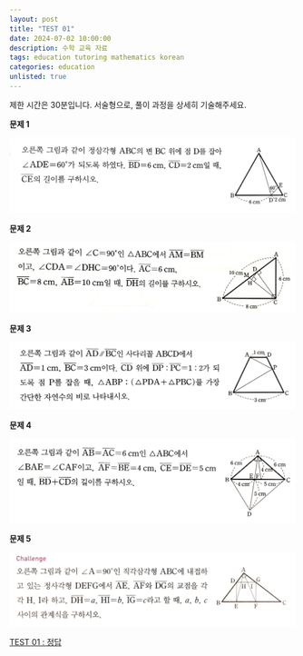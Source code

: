 ```yaml
---
layout: post
title: "TEST 01"
date: 2024-07-02 10:00:00
description: 수학 교육 자료
tags: education tutoring mathematics korean
categories: education
unlisted: true
---
```



제한 시간은 30분입니다.
서술형으로, 풀이 과정을 상세히 기술해주세요.

**문제 1**

![Untitled](/assets/img/blog/tutoring/untitled_test_01_161f0f24f93180d29f25c8.png)

**문제 2**

![Untitled](/assets/img/blog/tutoring/untitled_1_test_01_161f0f24f93180d29f25c8.png)

**문제 3**

![Untitled](/assets/img/blog/tutoring/untitled_2_test_01_161f0f24f93180d29f25c8.png)

**문제 4**

![Untitled](/assets/img/blog/tutoring/untitled_3_test_01_161f0f24f93180d29f25c8.png)

**문제 5**

![Untitled](/assets/img/blog/tutoring/untitled_4_test_01_161f0f24f93180d29f25c8.png)

[TEST 01 : 정답](2024-07-02-tutoring-test-similarity-answer.md)
